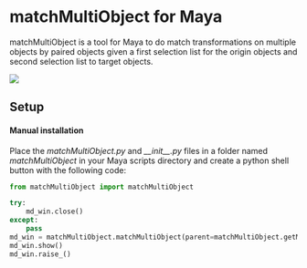 # matchMultiObject for Maya
matchMultiObject is a tool for Maya to do match transformations on multiple objects by paired objects given a first selection list for the origin objects and second selection list to target objects. 

<img src="https://github.com/AlbertoGZ-dev/matchMultiObject/blob/master/matchMultiObject.jpg"></img>

## Setup

#### Manual installation

Place the *matchMultiObject.py* and *\_\_init\_\_.py* files in a folder named *matchMultiObject* in your Maya scripts directory and create a python shell button with the following code:

```python
from matchMultiObject import matchMultiObject

try:
    md_win.close()
except:
    pass
md_win = matchMultiObject.matchMultiObject(parent=matchMultiObject.getMainWindow())
md_win.show()
md_win.raise_()
```
